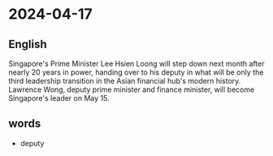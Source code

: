 # 2024-04-17

## English
Singapore's Prime Minister Lee Hsien
Loong will step down next month after
nearly 20 years in power, handing over to
his deputy in what will be only the third
leadership transition in the Asian financial
hub's modern history. Lawrence Wong,
deputy prime minister and finance
minister, will become Singapore's leader
on May 15.



## words
* deputy
